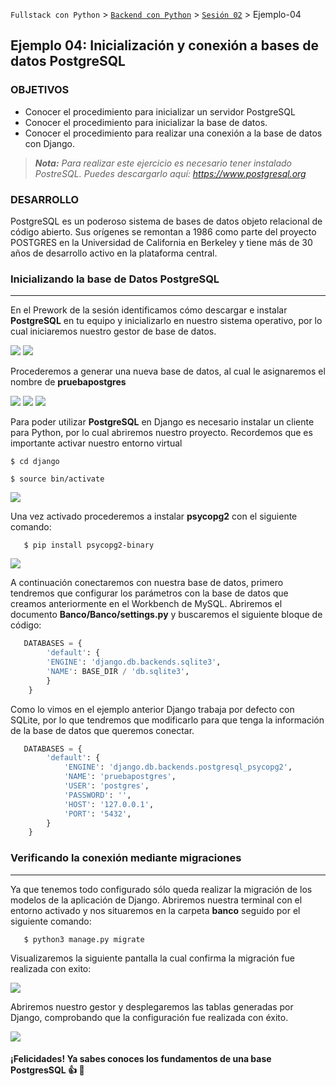 `Fullstack con Python` > [`Backend con Python`](../../Readme.md) > [`Sesión 02`](../Readme.md) > Ejemplo-04

## Ejemplo 04: Inicialización y conexión a bases de datos PostgreSQL

### OBJETIVOS
- Conocer el procedimiento para inicializar un servidor PostgreSQL
- Conocer el procedimiento para inicializar la base de datos.
- Conocer el procedimiento para realizar una conexión a la base de datos con Django.

> *__Nota:__ Para realizar este ejercicio es necesario tener instalado PostreSQL. Puedes descargarlo aquí: https://www.postgresql.org*


### DESARROLLO
PostgreSQL es un poderoso sistema de bases de datos objeto relacional de código abierto.
Sus orígenes se remontan a 1986 como parte del proyecto POSTGRES en la Universidad de California en Berkeley y tiene más de 30 años de desarrollo activo en la plataforma central.


### Inicializando la base de Datos PostgreSQL
***

En el Prework de la sesión identificamos cómo descargar e instalar __PostgreSQL__ en tu equipo y inicializarlo en nuestro sistema operativo, por lo cual iniciaremos nuestro gestor de base de datos.

![](img/1.png)
![](img/2.png)

Procederemos a generar una nueva base de datos, al cual le asignaremos el nombre de __pruebapostgres__

![](img/3.png)
![](img/4.png)
![](img/5.png)


Para poder utilizar __PostgreSQL__ en Django es necesario instalar un cliente para Python, por lo cual abriremos nuestro proyecto. Recordemos que es importante activar nuestro entorno virtual

```console
$ cd django
```

```console
$ source bin/activate
```
![](img/6.png)

Una vez activado procederemos a instalar __psycopg2__ con el siguiente comando:

```console
   $ pip install psycopg2-binary
```

   ![](img/7.png)

A continuación conectaremos con nuestra base de datos, primero tendremos que configurar los parámetros con la base de datos que creamos anteriormente en el Workbench de MySQL. Abriremos el documento __Banco/Banco/settings.py__ y buscaremos el siguiente bloque de código:

```python
   DATABASES = {
    	'default': {
        'ENGINE': 'django.db.backends.sqlite3',
        'NAME': BASE_DIR / 'db.sqlite3',
    	}
	}
```

Como lo vimos en el ejemplo anterior Django trabaja por defecto con SQLite, por lo que tendremos que modificarlo para que tenga la información de la base de datos que queremos conectar.

```python
   DATABASES = {
        'default': {
            'ENGINE': 'django.db.backends.postgresql_psycopg2',
            'NAME': 'pruebapostgres',
            'USER': 'postgres',
            'PASSWORD': '',
            'HOST': '127.0.0.1',
            'PORT': '5432',
        }
    }
```

### Verificando la conexión mediante migraciones
***

Ya que tenemos todo configurado sólo queda realizar la migración de los modelos de la aplicación de Django. Abriremos nuestra terminal con el entorno activado y nos situaremos en la carpeta __banco__ seguido por el siguiente comando: 


```console
   $ python3 manage.py migrate
```

Visualizaremos la siguiente pantalla la cual confirma la migración fue realizada con exito:

![](img/10.png)

Abriremos nuestro gestor y desplegaremos las tablas generadas por Django, comprobando que la configuración fue realizada con éxito.

![](img/11.png)

#### ¡Felicidades! Ya sabes conoces los fundamentos de una base PostgresSQL :+1: :1st_place_medal: